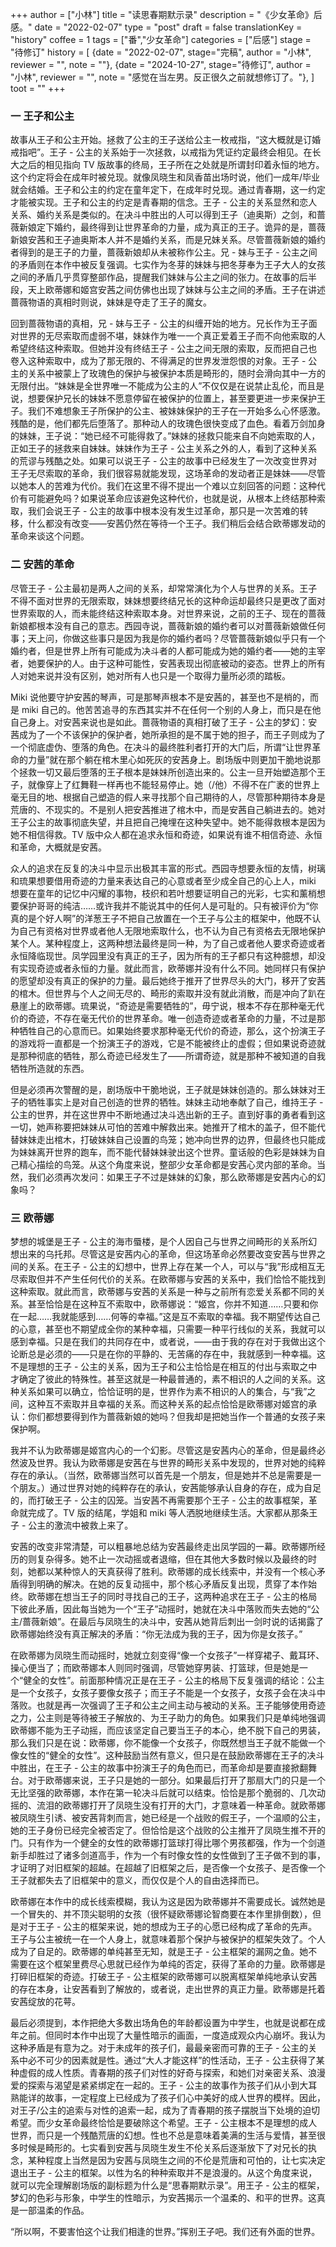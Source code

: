 +++
author = ["小林"]
title = "读思春期默示录"
description = "《少女革命》后感。"
date = "2022-02-07"
type = "post"
draft = false
translationKey = "history"
coffee = 1
tags = ["番","少女革命"]
categories = ["后感"]
stage = "待修订"
history = [
  {date = "2022-02-07", stage="完稿", author = "小林", reviewer = "", note = ""},
  {date = "2024-10-27", stage="待修订", author = "小林", reviewer = "", note = "感觉在当左男。反正很久之前就想修订了。"},
]
toot = ""
+++

### 一 王子和公主

故事从王子和公主开始。拯救了公主的王子送给公主一枚戒指，“这大概就是订婚戒指吧”。王子 - 公主的关系始于一次拯救，以戒指为凭证约定最终会相见。在长大之后的相见指向 TV 版故事的终局，王子所在之处就是所谓封印着永恒的地方。这个约定将会在成年时被兑现。就像凤晓生和凤香苗出场时说，他们一成年/毕业就会结婚。王子和公主的约定在童年定下，在成年时兑现。通过青春期，这一约定才能被实现。王子和公主的约定是青春期的信念。王子 - 公主的关系显然和恋人关系、婚约关系是类似的。在决斗中胜出的人可以得到王子（迪奥斯）之剑，和蔷薇新娘定下婚约，最终得到让世界革命的力量，成为真正的王子。诡异的是，蔷薇新娘安茜和王子迪奥斯本人并不是婚约关系，而是兄妹关系。尽管蔷薇新娘的婚约者得到的是王子的力量，蔷薇新娘却从未被称作公主。兄 - 妹与王子 - 公主之间的矛盾则在本作中被反复强调。七实作为冬芽的妹妹与把冬芽奉为王子大人的女孩之间的矛盾几乎贯穿整部作品，提醒我们妹妹与公主之间的张力。在故事的后半段，天上欧蒂娜和姬宫安茜之间仿佛也出现了妹妹与公主之间的矛盾。王子在讲述蔷薇物语的真相时则说，妹妹是夺走了王子的魔女。

回到蔷薇物语的真相，兄 - 妹与王子 - 公主的纠缠开始的地方。兄长作为王子面对世界的无尽索取而虚弱不堪，妹妹作为唯一一个真正爱着王子而不向他索取的人希望终结这种索取。但她并没有终结王子 - 公主之间无限的索取，反而把自己也卷入这种索取中，成为了那无限的、不得满足的世界发泄怨恨的对象。王子 - 公主的关系中被蒙上了玫瑰色的保护与被保护本质是畸形的，随时会滑向其中一方的无限付出。“妹妹是全世界唯一不能成为公主的人”不仅仅是在说禁止乱伦，而且是说，想要保护兄长的妹妹不愿意停留在被保护的位置上，甚至要更进一步来保护王子。我们不难想象王子所保护的公主、被妹妹保护的王子在一开始多么心怀感激。残酷的是，他们都先后堕落了。那种动人的玫瑰色很快变成了血色。看着万剑加身的妹妹，王子说：“她已经不可能得救了。”妹妹的拯救只能来自不向她索取的人，正如王子的拯救来自妹妹。妹妹作为王子 - 公主关系之外的人，看到了这种关系的荒谬与残酷之处。如果可以说王子 - 公主的故事中已经发生了一次改变世界对王子无尽索取的革命，我们很容易就能发现，这场革命的发动者正是妹妹——尽管以她本人的苦难为代价。我们在这里不得不提出一个难以立刻回答的问题：这种代价有可能避免吗？如果说革命应该避免这种代价，也就是说，从根本上终结那种索取，我们会说王子 - 公主的故事中根本没有发生过革命，那只是一次苦难的转移，什么都没有改变——安茜仍然在等待一个王子。我们稍后会结合欧蒂娜发动的革命来谈这个问题。

 

### 二 安茜的革命

尽管王子 - 公主最初是两人之间的关系，却常常演化为个人与世界的关系。王子不得不面对世界的无限索取，妹妹想要终结兄长的这种命运却最终只是更改了面对世界索取的人，而未能终结这种索取本身。对世界来说，之前的王子、现在的蔷薇新娘都根本没有自己的意志。西园寺说，蔷薇新娘的婚约者可以对蔷薇新娘做任何事；天上问，你做这些事只是因为我是你的婚约者吗？尽管蔷薇新娘似乎只有一个婚约者，但是世界上所有可能成为决斗者的人都可能成为她的婚约者——她的主宰者，她要保护的人。由于这种可能性，安茜表现出彻底被动的姿态。世界上的所有人对她来说并没有区别，她对所有人也只是一个取得力量所必须的踏板。

Miki 说他要守护安茜的琴声，可是那琴声根本不是安茜的，甚至也不是梢的，而是 miki 自己的。他苦苦追寻的东西其实并不在任何一个别的人身上，而只是在他自己身上。对安茜来说也是如此。蔷薇物语的真相打破了王子 - 公主的梦幻：安茜成为了一个不该保护的保护者，她所承担的是不属于她的担子，而王子则成为了一个彻底虚伪、堕落的角色。在决斗的最终胜利者打开的大门后，所谓“让世界革命的力量”就在那个躺在棺木里心如死灰的安茜身上。剧场版中则更加干脆地说那个拯救一切又最后堕落的王子根本是妹妹所创造出来的。公主一旦开始塑造那个王子，就像穿上了红舞鞋一样再也不能轻易停止。她（/他）不得不在广袤的世界上毫无目的地、根据自己塑造的假人来寻找那个自己期待的人，尽管那种期待本身是荒唐的、不现实的。不是别人把安茜推进了棺木中，而是安茜自己躺进去的。她对王子公主的故事彻底失望，并且把自己掩埋在这种失望中。她不能得救根本是因为她不相信得救。TV 版中众人都在追求永恒和奇迹，如果说有谁不相信奇迹、永恒和革命，大概就是安茜。

众人的追求在反复的决斗中显示出极其丰富的形式。西园寺想要永恒的友情，树璃和琉果想要借用奇迹的力量来表达自己的心意或者至少成全自己的心上人，miki 想要在童年的记忆中闪耀的事物，枝织和若叶想要证明自己的光彩，七实和薰梢想要保护哥哥的纯洁……或许我并不能说其中的任何人是可耻的。只有被评价为“你真的是个好人啊”的洋葱王子不把自己放置在一个王子与公主的框架中，他既不认为自己有资格对世界或者他人无限地索取什么，也不认为自己有资格去无限地保护某个人。某种程度上，这两种想法最终是同一种，为了自己或者他人要求奇迹或者永恒降临现世。凤学园里没有真正的王子，因为所有的王子都只有这种臆想，却没有实现奇迹或者永恒的力量。就此而言，欧蒂娜并没有什么不同。她同样只有保护的愿望却没有真正的保护的力量。最后她终于推开了世界尽头的大门，移开了安茜的棺木。但世界与个人之间无尽的、畸形的索取并没有就此消散，而是冲向了趴在悬崖上的欧蒂娜。琉果说，“奇迹是需要牺牲的”，毋宁说，根本不存在那种毫无代价的奇迹，不存在毫无代价的世界革命。唯一创造奇迹或者革命的力量，不过是那种牺牲自己的心意而已。如果始终要求那种毫无代价的奇迹，那么，这个扮演王子的游戏将一直都是一个扮演王子的游戏，它是不能被终止的虚假；但如果说奇迹就是那种彻底的牺牲，那么奇迹已经发生了——所谓奇迹，就是那种不被知道的自我牺牲所造就的东西。

但是必须再次警醒的是，剧场版中干脆地说，王子就是妹妹创造的。那么妹妹对王子的牺牲事实上是对自己创造的世界的牺牲。妹妹主动地奉献了自己，维持王子 - 公主的世界，并在这世界中不断地通过决斗选出新的王子。直到好事的勇者看到这一切，她声称要把妹妹从可怕的苦难中解救出来。她推开了棺木的盖子，但不能代替妹妹走出棺木，打破妹妹自己设置的鸟笼；她冲向世界的边界，但最终也只能成为妹妹离开世界的跑车，而不能代替妹妹驶出这个世界。童话般的色彩是妹妹为自己精心描绘的鸟笼。从这个角度来说，整部少女革命都是安茜心灵内部的革命。当然，我们必须再次发问：如果王子不过是妹妹的幻象，那么欧蒂娜是安茜内心的幻象吗？

 

### 三 欧蒂娜

梦想的城堡是王子 - 公主的海市蜃楼，是个人因自己与世界之间畸形的关系所幻想出来的乌托邦。尽管这是安茜内心的革命，但这场革命必然要改变安茜与世界之间的关系。在王子 - 公主的幻想中，世界上存在某一个人，可以与“我”形成相互无尽索取但并不产生任何代价的关系。在欧蒂娜与安茜的关系中，我们恰恰不能找到这种索取。就此而言，欧蒂娜与安茜的关系是一种与之前所有恋爱关系都不同的关系。甚至恰恰是在这种互不索取中，欧蒂娜说：“姬宫，你并不知道……只要和你在一起……我就能感到……何等的幸福。”这是互不索取的幸福。我不期望传达自己的心意，甚至也不期望成全你的某种幸福，只需要一种平行线似的关系，我就可以感到幸福。只是在我们的共同存在中，或者说，——由于我的存在对于我做出这个论断总是必须的——只是在你的平静的、无苦痛的存在中，我就感到一种幸福。这不是理想的王子 - 公主的关系，因为王子和公主恰恰是在相互的付出与索取之中才确定了彼此的特殊性。甚至这就是一种最普通的，素不相识的人之间的关系。这种关系如果可以确立，恰恰证明的是，世界作为素不相识的人的集合，与“我”之间，这种互不索取并且幸福的关系。而这种关系的起点恰恰是欧蒂娜对姬宫的承认：你们都想要得到作为蔷薇新娘的她吗？但我却是把她当作一个普通的女孩子来保护啊。

我并不认为欧蒂娜是姬宫内心的一个幻影。尽管这是安茜内心的革命，但是最终必然波及世界。我认为欧蒂娜是安茜在与世界的畸形关系中发现的，世界对她的纯粹存在的承认。（当然，欧蒂娜当然可以首先是一个朋友，但是她并不总是需要是一个朋友。）通过世界对她的纯粹存在的承认，安茜能够承认自身的存在，成为自足的，而打破王子 - 公主的囚笼。当安茜不再需要那个王子 - 公主的故事框架，革命就完成了。TV 版的结尾，学姐和 miki 等人洒脱地继续生活。大家都从那条王子 - 公主的激流中被救上来了。

安茜的改变非常清楚，可以粗暴地总结为安茜最终走出凤学园的一幕。欧蒂娜所经历的则复杂得多。她不止一次动摇或者退缩，但在其他大多数时候以及最终的时刻，她都以某种惊人的天真获得了胜利。欧蒂娜的成长线索中，并没有一个核心矛盾得到明确的解决。在她的反复动摇中，那个核心矛盾反复出现，贯穿了本作始终。欧蒂娜在想当王子的同时寻找自己的王子，这两种追求在王子 - 公主的格局下彼此矛盾，因此每当她为一个“王子”动摇时，她就在决斗中落败而失去她的“公主/蔷薇新娘”。在最后与凤晓生的决斗中，安茜从她背后刺出一剑时说的话揭露了欧蒂娜始终没有真正解决的矛盾：“你无法成为我的王子，因为你是女孩子。”

在欧蒂娜为凤晓生而动摇时，她就立刻变得“像一个女孩子”一样穿裙子、戴耳环、操心便当了；而欧蒂娜本人则同时强调，尽管她穿男装、打篮球，但是她是一个“健全的女性”。前面那种情况正是在王子 - 公主的格局下反复强调的结论：公主是一个女孩子，女孩子要像女孩子；而王子不能是一个女孩子，女孩子会在决斗中落败。也就是再一次强调了王子和公主之间主动与被动的关系。王子能够使用奇迹之力，公主则是等待被王子解放的、为王子助力的角色。如果我们只是单纯地强调欧蒂娜不能为王子动摇，而应该坚定自己要当王子的本心，绝不脱下自己的男装，那么我们只是在说：欧蒂娜，你不能像一个女孩子，你既然想当王子就不能做一个像女性的“健全的女性”。这种鼓励当然有意义，但只是在鼓励欧蒂娜在王子的决斗中胜出，在王子 - 公主的故事中扮演王子的角色而已，而革命却是要直接掀翻舞台。对于欧蒂娜来说，王子只是她的一部分。如果最后打开了那扇大门的只是一个无比坚强的欧蒂娜，本作在第一轮决斗后就可以结束。恰恰是那个脆弱的、几次动摇的、流泪的欧蒂娜打开了凤晓生没有打开的大门，才意味着一种革命。就欧蒂娜被凤晓生引诱、被安茜背刺而言，她已经是一个战败的假王子，一个温顺的公主，她的王子身份已经完全被否定了。但恰恰是这个战败的公主推开了凤晓生推不开的门。只有作为一个健全的女性的欧蒂娜打篮球打得比哪个男孩都强，作为一个剑道新手却胜过了诸多剑道高手，作为一个有时像女性的女性做到了王子做不到的事，才证明了对旧框架的超越。在超越了旧框架之后，是否像一个女孩子、是否像一个王子就都失去了旧框架中的意义，而仅仅是个人的自由选择而已。

欧蒂娜在本作中的成长线索模糊，我认为这是因为欧蒂娜并不需要成长。诚然她是一个冒失的、并不顶尖聪明的女孩（很怀疑欧蒂娜论智商要在本作里排倒数），但是对于王子 - 公主的框架来说，她的想成为王子的心愿已经构成了革命的先声。王子与公主被统一在一个人身上，就意味着那个保护与被保护的框架失效了。个人成为了自足的。欧蒂娜的单纯甚至无知，就是王子 - 公主框架的漏网之鱼。她不需要在这个框架里费尽心思就已经作为单纯的否定，获得了革命的力量。欧蒂娜是打碎旧框架的奇迹。打破王子 - 公主框架的欧蒂娜可以脱离框架单纯地承认安茜的存在本身，让安茜看到了解放的，或者说，走出世界的真正力量。欧蒂娜是托着安茜绽放的花萼。

 

最后必须提到，本作把绝大多数出场角色的年龄都设置为中学生，也就是说都在成年之前。但同时本作中出现了大量性暗示的画面，一度造成观众内心崩坏。我认为这种矛盾是有意为之。对于未成年的孩子们，最最亲密而可靠的王子 - 公主的关系中必不可少的因素就是性。通过“大人才能这样”的性活动，王子 - 公主获得了某种虚假的成人性质。青春期的孩子们对性的好奇与探索，和她们对亲密关系、浪漫爱的探索与渴望是紧紧绑定在一起的。王子 - 公主的故事作为孩子们从小到大耳熟能详的故事，一定程度上已经成为了孩子们心中美好的成人世界的模样。因此，对王子/公主的追索与对性的追索一起，成为了青春期的孩子摆脱当下处境的迫切希望。而少女革命最终恰恰是要破除这个希望。王子 - 公主根本不是理想的成人世界，而只是一个残酷荒唐的幻想。性也不总是意味着美满的生活与爱情，甚至很多时候是畸形的。七实看到安茜与凤晓生发生不伦关系后逐渐放下了对兄长的执念，某种程度上当然是因为安茜与凤晓生之间的不伦是荒唐和可怕的，让七实决定退出王子 - 公主的框架。以性为名的种种索取并不是浪漫的。从这个角度来说，就可以完全理解剧场版的副标题为什么是“思春期默示录”。用王子 - 公主的框架，梦幻的色彩与形象，中学生的性暗示，为安茜揭示一个温柔的、和平的世界。这真是一部温柔的作品。

 

“所以啊，不要害怕这个让我们相逢的世界。”挥别王子吧。我们还有外面的世界。